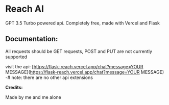 # Reach AI

GPT 3.5 Turbo powered api. Completely free, made with Vercel and Flask

## Documentation: 

All requests should be GET requests, POST and PUT are not currently supported

visit the api: [https://flask-reach.vercel.app/chat?message=YOUR MESSAGE](https://flask-reach.vercel.app/chat?message=YOUR MESSAGE)
-# note: there are no other api extensions

**Credits:**

Made by me and me alone
